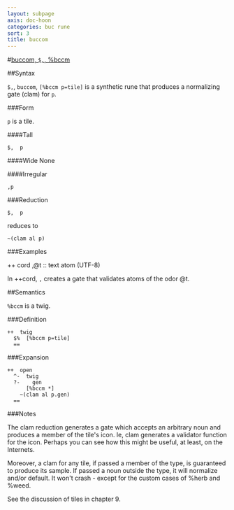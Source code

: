 ```yaml
---
layout: subpage
axis: doc-hoon
categories: buc rune
sort: 3
title: buccom
---
```


#[buccom, `$,`, %bccm](#bccm)

##Syntax

`$,`, `buccom`, `[%bccm p=tile]` is a synthetic rune that produces a
normalizing gate (clam) for `p`. 

###Form

`p` is a tile.

####Tall

    $,  p

####Wide
None

####Irregular

    ,p

###Reduction

    $,  p

reduces to

    ~(clam al p)

###Examples

++  cord  ,@t                                           ::  text atom (UTF-8)

In ++cord, `,` creates a gate that validates atoms of the odor @t. 

##Semantics

`%bccm` is a twig.

###Definition

    ++  twig  
      $%  [%bccm p=tile]
      ==

###Expansion
    
    ++  open
      ^-  twig
      ?-    gen
          [%bccm *]
        ~(clam al p.gen)
      ==

###Notes

The clam reduction generates a gate which accepts an arbitrary noun and produces a member of the tile's icon. Ie, clam generates a validator function for the icon. Perhaps you can see how this might be useful, at least, on the Internets.

Moreover, a clam for any tile, if passed a member of the type, is guaranteed to produce its sample. If passed a noun outside the type, it will normalize and/or default. It won't crash - except for the custom cases of %herb and %weed.

See the discussion of tiles in chapter 9.
